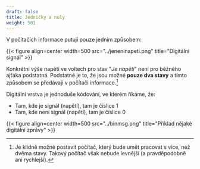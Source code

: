 ```yaml
---
draft: false
title: Jedničky a nuly
weight: 501
---
```


V počítačích informace putují pouze jedním způsobem:

{{< figure align=center width=500 src="../jeneninapeti.png" title="Digitální signál" >}}

Konkrétní výše napětí ve voltech pro stav "*Je napětí*" není pro běžného ajťáka podstatná. Podstatné je to, že jsou možné **pouze dva stavy** a tímto způsobem se předávají v počítači informace.[^dvastavy]

Digitální vrstva je jednoduše kódování, ve kterém říkáme, že:

- Tam, kde je signál (napětí), tam je číslice 1
- Tam, kde není signál (napětí), tam je číslice 0

{{< figure align=center width=500 src="../binmsg.png" title="Příklad nějaké digitální zprávy" >}}

[^dvastavy]: Je klidně možné postavit počítač, který bude umět pracovat s více, než dvěma stavy. Takový počítač však nebude levnější (a pravděpodobně ani rychlejší).